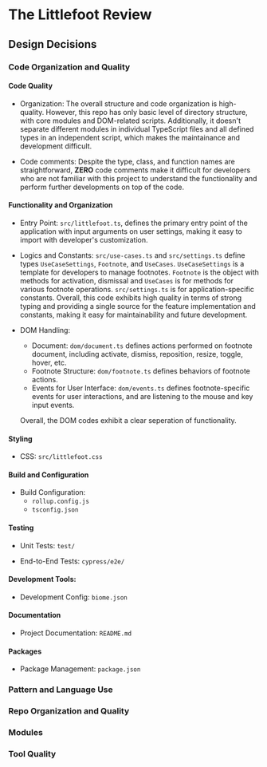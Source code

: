 # The Littlefoot Review

## Design Decisions


### Code Organization and Quality

#### Code Quality

- Organization: The overall structure and code organization is high-quality. However, this repo has only basic level of directory structure, with core modules and DOM-related scripts. Additionally, it doesn't separate different modules in individual TypeScript files and all defined types in an independent script, which makes the maintainance and development difficult.

- Code comments: Despite the type, class, and function names are straightforward, **ZERO** code comments make it difficult for developers who are not familiar with this project to understand the functionality and  perform further developments on top of the code.

#### Functionality and Organization

- Entry Point: `src/littlefoot.ts`, defines the primary entry point of the application with input arguments on user settings, making it easy to import with developer's customization. 
  
- Logics and Constants: `src/use-cases.ts` and `src/settings.ts` define types `UseCaseSettings`, `Footnote`, and `UseCases`. `UseCaseSettings` is a template for developers to manage footnotes. `Footnote` is the object with methods for activation, dismissal and `UseCases` is for methods for various footnote operations. `src/settings.ts` is for application-specific constants. Overall, this code exhibits high quality in terms of strong typing and providing a single source for the feature implementation and constants, making it easy for maintainability and future development. 

- DOM Handling:  
  - Document: `dom/document.ts` defines actions performed on footnote document, including activate, dismiss, reposition, resize, toggle, hover, etc. 
  - Footnote Structure: `dom/footnote.ts` defines behaviors of footnote actions. 
  - Events for User Interface: `dom/events.ts` defines footnote-specific events for user interactions, and are listening to the mouse and key input events.
  
  Overall, the DOM codes exhibit a clear seperation of functionality. 
  

#### Styling

- CSS: `src/littlefoot.css`

#### Build and Configuration

- Build Configuration:  
  - `rollup.config.js`
  - `tsconfig.json`

#### Testing

- Unit Tests: `test/`

- End-to-End Tests: `cypress/e2e/`

#### Development Tools: 

- Development Config: `biome.json`

#### Documentation

- Project Documentation:  `README.md`

#### Packages

- Package Management: `package.json`



### Pattern and Language Use


### Repo Organization and Quality


### Modules


### Tool Quality
